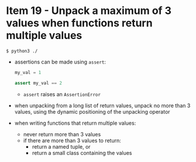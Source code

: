 # Item 19 - Unpack a maximum of 3 values when functions return multiple values

```
$ python3 ./
```

- assertions can be made using `assert`:

  ```python
  my_val = 1

  assert my_val == 2
  ```

  - `assert` raises an `AssertionError`
- when unpacking from a long list of return values, unpack no more than 3
  values, using the dynamic positioning of the unpacking operator
- when writing functions that return multiple values:
  - never return more than 3 values
  - if there are more than 3 values to return:
    - return a named tuple, or
    - return a small class containing the values
